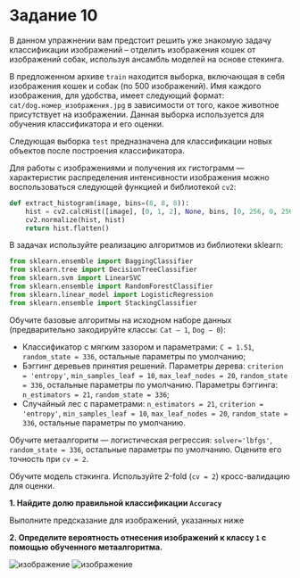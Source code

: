 # <b>Задание 10</b>

В данном упражнении вам предстоит решить уже знакомую задачу классификации изображений – отделить изображения кошек от изображений собак, используя ансамбль моделей на основе стекинга.

В предложенном архиве ```train``` находится выборка, включающая в себя изображения кошек и собак (по 500 изображений). Имя каждого изображения, для удобства, имеет следующий формат: ```cat/dog.номер_изображения.jpg``` в зависимости от того, какое животное присутствует на изображении. Данная выборка используется для обучения классификатора и его оценки.

Следующая выборка ```test``` предназначена для классификации новых объектов после построения классификатора.

Для работы с изображениями и получения их гистограмм — характеристик распределения интенсивности изображения можно воспользоваться следующей функцией и библиотекой ```cv2```:
```python
def extract_histogram(image, bins=(8, 8, 8)):
    hist = cv2.calcHist([image], [0, 1, 2], None, bins, [0, 256, 0, 256, 0, 256])
    cv2.normalize(hist, hist)
    return hist.flatten()
```
В задачах используйте реализацию алгоритмов из библиотеки sklearn:
```python
from sklearn.ensemble import BaggingClassifier
from sklearn.tree import DecisionTreeClassifier
from sklearn.svm import LinearSVC
from sklearn.ensemble import RandomForestClassifier
from sklearn.linear_model import LogisticRegression
from sklearn.ensemble import StackingClassifier
```
Обучите базовые алгоритмы на исходном наборе данных (предварительно закодируйте классы: ```Cat — 1```, ```Dog — 0```):
+ Классификатор с мягким зазором и параметрами: ```C = 1.51```, ```random_state = 336```, остальные параметры по умолчанию;
+ Бэггинг деревьев принятия решений. Параметры дерева: ```criterion = 'entropy'```, ```min_samples_leaf = 10```, ```max_leaf_nodes = 20```, ```random_state = 336```, остальные параметры по умолчанию. Параметры бэггинга: ```n_estimators = 21```, ```random_state = 336```;
+ Случайный лес с параметрами: ```n_estimators = 21```, ```criterion = 'entropy'```, ```min_samples_leaf = 10```, ```max_leaf_nodes = 20```, ```random_state = 336```, остальные параметры по умолчанию.

Обучите метаалгоритм — логистическая регрессия: ```solver='lbfgs'```, ```random_state = 336```, остальные параметры по умолчанию. Оцените его точность при ```cv = 2```.

Обучите модель стэкинга. Используйте 2-fold (```cv = 2```) кросс-валидацию для оценки. 

<b>1. Найдите долю правильной классификации ```Accuracy```</b>

Выполните предсказание для изображений, указанных ниже

<b>2. Определите вероятность отнесения изображений к классу ```1``` с помощью обученного метаалгоритма.</b>

![изображение](https://user-images.githubusercontent.com/39648424/199206357-ed639af8-85c4-40cf-aecd-d8a4a5faba56.png)
![изображение](https://user-images.githubusercontent.com/39648424/199206382-50f2a79c-43f6-492f-9b50-11a80a17bbaf.png)



